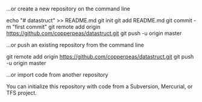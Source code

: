 …or create a new repository on the command line

echo "# datastruct" >> README.md
git init
git add README.md
git commit -m "first commit"
git remote add origin https://github.com/copperpeas/datastruct.git
git push -u origin master

…or push an existing repository from the command line

git remote add origin https://github.com/copperpeas/datastruct.git
git push -u origin master

…or import code from another repository

You can initialize this repository with code from a Subversion, Mercurial, or TFS project.
